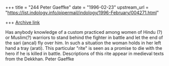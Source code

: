 +++
title = "244 Peter Gaeffke"
date = "1996-02-23"
upstream_url = "https://list.indology.info/pipermail/indology/1996-February/004271.html"

+++
[Archive link](https://list.indology.info/pipermail/indology/1996-February/004271.html)

Has anybody knowledge of a custom practiced among women of Hindu (?) or 
Muslim(?) warriors to stand behind the fighter in battle and let the end 
of the sari (ancal) fly over him. In such a situation the woman holds 
in her left hand a tray (arati). This particular "rite" is seen  as a promise to 
die with the hero if he is killed in battle. Descriptions of this rite 
appear in medieval texts from the Dekkhan.
Peter Gaeffke 




